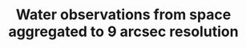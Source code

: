 ---
schema: mmt
title: Water observations from space aggregated to 9 arcsec resolution
organization: wofs_9s
notes: "Spatially aggregated version of http://www.ga.gov.au/scientific-topics/hazards/flood/wofs\r\n"
resources:
  - name: wofs_9s
    url: ''
    format: tiff
    bounds: '112.90000000, 154.00000000, -43.74250000, -8.00000000'
    spatial_res: 9 arcsec (~270m)
    crs: WGS84
license: ''
category:
  - Raster / Grids
  - Australian extent
publication: 'http://www.ga.gov.au/scientific-topics/hazards/flood/wofs'
maintainer: Chris Ware
maintainer_email: Chris.Ware@csiro.au
last_modified: '2017-10-25'
internal_id: 6e95dff068fad4634fb2025771d19974
---